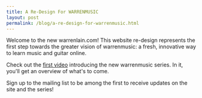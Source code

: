 ```yaml
---
title: A Re-Design For WARRENMUSIC
layout: post
permalink: /blog/a-re-design-for-warrenmusic.html
---
```

Welcome to the new warrenlain.com! This website re-design represents the first
step towards the greater vision of warrenmusic: a fresh, innovative way to learn
music and guitar online.

Check out the [first video](http://warrenlain.com "Watch the introduction video") introducing the new warrenmusic
series. In it, you'll get an overview of what's to come.

Sign up to the mailing list to be among the first to receive updates on the site and the series!
